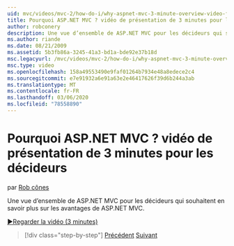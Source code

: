 ```yaml
---
uid: mvc/videos/mvc-2/how-do-i/why-aspnet-mvc-3-minute-overview-video-for-decision-makers
title: Pourquoi ASP.NET MVC ? vidéo de présentation de 3 minutes pour les décideurs | Microsoft Docs
author: robconery
description: Une vue d’ensemble de ASP.NET MVC pour les décideurs qui souhaitent en savoir plus sur les avantages de ASP.NET MVC.
ms.author: riande
ms.date: 08/21/2009
ms.assetid: 5b3fb86a-3245-41a3-bd1a-bde92e37b18d
msc.legacyurl: /mvc/videos/mvc-2/how-do-i/why-aspnet-mvc-3-minute-overview-video-for-decision-makers
msc.type: video
ms.openlocfilehash: 158a49553490e9faf01264b7934e48a8edece2c4
ms.sourcegitcommit: e7e91932a6e91a63e2e46417626f39d6b244a3ab
ms.translationtype: MT
ms.contentlocale: fr-FR
ms.lasthandoff: 03/06/2020
ms.locfileid: "78558890"
---
```

# <a name="why-aspnet-mvc-3-minute-overview-video-for-decision-makers"></a>Pourquoi ASP.NET MVC ? vidéo de présentation de 3 minutes pour les décideurs

par [Rob cônes](https://github.com/robconery)

Une vue d’ensemble de ASP.NET MVC pour les décideurs qui souhaitent en savoir plus sur les avantages de ASP.NET MVC.

[&#9654;Regarder la vidéo (3 minutes)](https://channel9.msdn.com/Blogs/ASP-NET-Site-Videos/why-aspnet-mvc-3-minute-overview-video-for-decision-makers)

> [!div class="step-by-step"]
> [Précédent](what-is-aspnet-mvc-80-minute-technical-video-for-developers-building-nerddinner.md)
> [Suivant](aspnet-mvc-how-10-minute-technical-video-for-developers.md)
